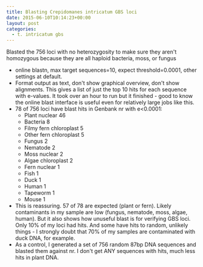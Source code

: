 ```yaml
---
title: Blasting Crepidomanes intricatum GBS loci
date: 2015-06-10T10:14:23+00:00
layout: post
categories:
  - t. intricatum gbs
---
```

Blasted the 756 loci with no heterozygosity to make sure they aren't homozygous because they are all haploid bacteria, moss, or fungus

  * online blastn, max target sequences=10, expect threshold=0.0001, other settings at default.
  * Format output as text, don't show graphical overview, don't show alignments. This gives a list of just the top 10 hits for each sequence with e-values. It took over an hour to run but it finished - good to know the online blast interface is useful even for relatively large jobs like this.
  * 78 of 756 loci have blast hits in Genbank nr with e<0.0001:
      * Plant nuclear 46
      * Bacteria 8
      * Filmy fern chloroplast 5
      * Other fern chloroplast 5
      * Fungus 2
      * Nematode 2
      * Moss nuclear 2
      * Algae chloroplast 2
      * Fern nuclear 1
      * Fish 1
      * Duck 1
      * Human 1
      * Tapeworm 1
      * Mouse 1
  * This is reassuring. 57 of 78 are expected (plant or fern). Likely contaminants in my sample are low (fungus, nematode, moss, algae, human). But it also shows how unuseful blast is for verifying GBS loci. Only 10% of my loci had hits. And some have hits to random, unlikely things - I strongly doubt that 70% of my samples are contaminated with duck DNA, for example.
  * As a control, I generated a set of 756 random 87bp DNA sequences and blasted them against nr. I don't get ANY sequences with hits, much less hits in plant DNA.

